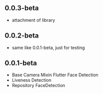 ## 0.0.3-beta

* attachment of library

## 0.0.2-beta

* same like 0.0.1-beta, just for testing

## 0.0.1-beta

* Base Camera Mixin Flutter Face Detection
* Liveness Detection
* Repository FaceDetection